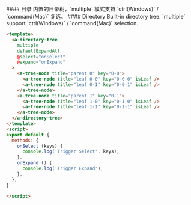 <cn>
#### 目录
内置的目录树，`multiple` 模式支持 `ctrl(Windows)` / `command(Mac)` 复选。
</cn>

<us>
#### Directory
Built-in directory tree. `multiple` support `ctrl(Windows)` / `command(Mac)` selection.
</us>

```html
<template>
  <a-directory-tree
    multiple
    defaultExpandAll
    @select="onSelect"
    @expand="onExpand"
  >
    <a-tree-node title="parent 0" key="0-0">
      <a-tree-node title="leaf 0-0" key="0-0-0" isLeaf />
      <a-tree-node title="leaf 0-1" key="0-0-1" isLeaf />
    </a-tree-node>
    <a-tree-node title="parent 1" key="0-1">
      <a-tree-node title="leaf 1-0" key="0-1-0" isLeaf />
      <a-tree-node title="leaf 1-1" key="0-1-1" isLeaf />
    </a-tree-node>
  </a-directory-tree>
</template>
<script>
export default {
  methods: {
    onSelect (keys) {
      console.log('Trigger Select', keys);
    },
    onExpand () {
      console.log('Trigger Expand');
    },
  },
}

</script>

```
